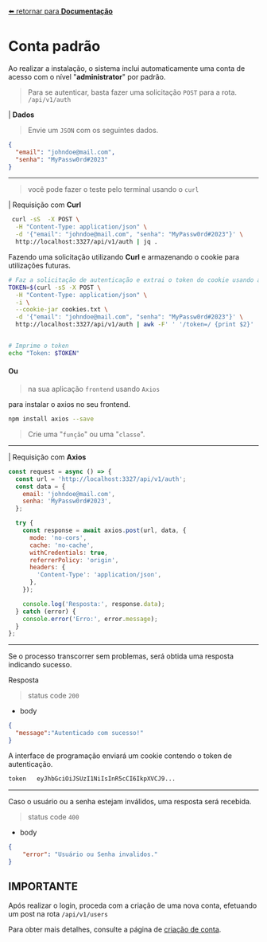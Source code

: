 [⬅️ retornar para **Documentação**](/docs/indice.md)
# Conta padrão

Ao realizar a instalação, o sistema inclui automaticamente uma conta de acesso com o nível "**administrator**" por padrão.

> Para se autenticar, basta fazer uma solicitação ``POST`` para a rota. ``/api/v1/auth``

|
**Dados**
> Envie um ``JSON`` com os seguintes dados.
```json
{
  "email": "johndoe@mail.com",
  "senha": "MyPassw0rd#2023"
}
```
---
>  você pode fazer o teste pelo terminal usando o ``curl``

|
Requisição com **Curl**
```bash
 curl -sS  -X POST \
  -H "Content-Type: application/json" \
  -d '{"email": "johndoe@mail.com", "senha": "MyPassw0rd#2023"}' \
  http://localhost:3327/api/v1/auth | jq .
```

Fazendo uma solicitação utilizando **Curl** e armazenando o cookie para utilizações futuras.
```bash
# Faz a solicitação de autenticação e extrai o token do cookie usando awk
TOKEN=$(curl -sS -X POST \
  -H "Content-Type: application/json" \
  -i \
  --cookie-jar cookies.txt \
  -d '{"email": "johndoe@mail.com", "senha": "MyPassw0rd#2023"}' \
  http://localhost:3327/api/v1/auth | awk -F' ' '/token=/ {print $2}' | tr -d '\r\n')


# Imprime o token
echo "Token: $TOKEN"
```

#### Ou

> na sua aplicação ``frontend`` usando ``Axios``

para instalar o axios no seu frontend.

```bash
npm install axios --save
```

> Crie uma "``função``" ou uma "``classe``". 

---

|
Requisição com  **Axios**
```javascript
const request = async () => {
  const url = 'http://localhost:3327/api/v1/auth';
  const data = {
    email: 'johndoe@mail.com',
    senha: 'MyPassw0rd#2023',
  };

  try {
    const response = await axios.post(url, data, {
      mode: 'no-cors',
      cache: 'no-cache',
      withCredentials: true,
      referrerPolicy: 'origin',
      headers: {
        'Content-Type': 'application/json',
      },
    });

    console.log('Resposta:', response.data);
  } catch (error) {
    console.error('Erro:', error.message);
  }
};
```
---

Se o processo transcorrer sem problemas, será obtida uma resposta indicando sucesso.

Resposta 
> status code ``200``

- body
```json
{
  "message":"Autenticado com sucesso!"
}
```

A interface de programação enviará um cookie contendo o token de autenticação.

```txt
token	eyJhbGciOiJSUzI1NiIsInR5cCI6IkpXVCJ9...
```

___

Caso o usuário ou a senha estejam inválidos, uma resposta será recebida.

> status code ``400``

- body
```json
{
	"error": "Usuário ou Senha invalidos."
}
```

## IMPORTANTE

Após realizar o login, proceda com a criação de uma nova conta, efetuando um post na rota ``/api/v1/users``

Para obter mais detalhes, consulte a página de [criação de conta](/docs/criacao_de_conta.md).